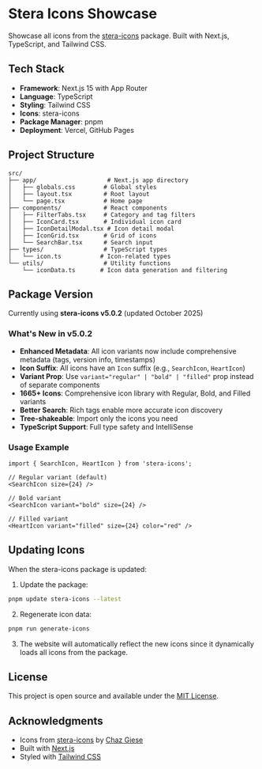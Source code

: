 # Stera Icons Showcase

Showcase all icons from the [stera-icons](https://www.npmjs.com/package/stera-icons) package. Built with Next.js, TypeScript, and Tailwind CSS.

## Tech Stack

- **Framework**: Next.js 15 with App Router
- **Language**: TypeScript
- **Styling**: Tailwind CSS
- **Icons**: stera-icons
- **Package Manager**: pnpm
- **Deployment**: Vercel, GitHub Pages

## Project Structure

```
src/
├── app/                    # Next.js app directory
│   ├── globals.css        # Global styles
│   ├── layout.tsx         # Root layout
│   └── page.tsx           # Home page
├── components/            # React components
│   ├── FilterTabs.tsx     # Category and tag filters
│   ├── IconCard.tsx       # Individual icon card
│   ├── IconDetailModal.tsx # Icon detail modal
│   ├── IconGrid.tsx       # Grid of icons
│   └── SearchBar.tsx      # Search input
├── types/                 # TypeScript types
│   └── icon.ts           # Icon-related types
└── utils/                 # Utility functions
    └── iconData.ts       # Icon data generation and filtering
```

## Package Version

Currently using **stera-icons v5.0.2** (updated October 2025)

### What's New in v5.0.2

- **Enhanced Metadata**: All icon variants now include comprehensive metadata (tags, version info, timestamps)
- **Icon Suffix**: All icons have an `Icon` suffix (e.g., `SearchIcon`, `HeartIcon`)
- **Variant Prop**: Use `variant="regular" | "bold" | "filled"` prop instead of separate components
- **1665+ Icons**: Comprehensive icon library with Regular, Bold, and Filled variants
- **Better Search**: Rich tags enable more accurate icon discovery
- **Tree-shakeable**: Import only the icons you need
- **TypeScript Support**: Full type safety and IntelliSense

### Usage Example

```tsx
import { SearchIcon, HeartIcon } from 'stera-icons';

// Regular variant (default)
<SearchIcon size={24} />

// Bold variant
<SearchIcon variant="bold" size={24} />

// Filled variant
<HeartIcon variant="filled" size={24} color="red" />
```

## Updating Icons

When the stera-icons package is updated:

1. Update the package:
```bash
pnpm update stera-icons --latest
```

2. Regenerate icon data:
```bash
pnpm run generate-icons
```

3. The website will automatically reflect the new icons since it dynamically loads all icons from the package.

## License

This project is open source and available under the [MIT License](LICENSE).

## Acknowledgments

- Icons from [stera-icons](https://www.npmjs.com/package/stera-icons) by [Chaz Giese](https://github.com/chazgiese)
- Built with [Next.js](https://nextjs.org/)
- Styled with [Tailwind CSS](https://tailwindcss.com/)

